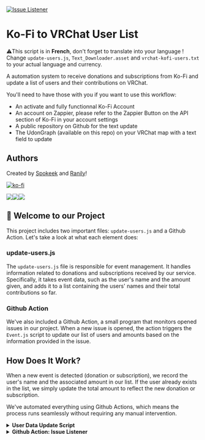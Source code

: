 [![Issue Listener](https://github.com/Ranily57/Kofi-VRChat-Webhook/actions/workflows/issue-listener.yml/badge.svg?branch=main)](https://github.com/Ranily57/Kofi-VRChat-Webhook/actions/workflows/issue-listener.yml)
# Ko-Fi to VRChat User List

⚠️This script is in **French**, don't forget to translate into your language ! Change `update-users.js`, `Text_Downloader.asset` and `vrchat-kofi-users.txt` to your actual language and currency.

A automation system to receive donations and subscriptions from Ko-Fi and update a list of users and their contributions on VRChat.

You'll need to have those with you if you want to use this workflow: 
- An activate and fully functionnal Ko-Fi Account
- An account on Zappier, please refer to the Zappier Button on the API section of Ko-Fi in your account settings
- A public repository on Github for the text update
- The UdonGraph (available on this repo) on your VRChat map with a text field to update

## Authors

Created by [Spokeek](https://github.com/Alexandre-Belhomme) and [Ranily](https://github.com/Ranily57)!

[![ko-fi](https://ko-fi.com/img/githubbutton_sm.svg)](https://ko-fi.com/B0B3NGKMR)

 <img src="https://img.shields.io/badge/Ranily-Spokeek-blue"/><img src="https://img.shields.io/badge/License-GPL%20v3-brightgreen?style=normal"/><img src="https://img.shields.io/github/languages/code-size/Ranily57/Kofi-VRChat-Webhook?logo=github&style=normal"/>

## 📁 Welcome to our Project

This project includes two important files: `update-users.js` and a Github Action. Let's take a look at what each element does:

### update-users.js

The `update-users.js` file is responsible for event management. It handles information related to donations and subscriptions received by our service. Specifically, it takes event data, such as the user's name and the amount given, and adds it to a list containing the users' names and their total contributions so far.

### Github Action

We've also included a Github Action, a small program that monitors opened issues in our project. When a new issue is opened, the action triggers the `Event.js` script to update our list of users and amounts based on the information provided in the issue.

## How Does It Work?

When a new event is detected (donation or subscription), we record the user's name and the associated amount in our list. If the user already exists in the list, we simply update the total amount to reflect the new donation or subscription.

We've automated everything using Github Actions, which means the process runs seamlessly without requiring any manual intervention.

<details>
<summary><strong>User Data Update Script</strong></summary>

This script is designed to handle user data updates based on specific events in our project. The script is created by Spokeek and further edited by Ranily to ensure smooth functionality.

<details>
<summary><strong>How It Works</strong></summary>

1. **Event Data Retrieval**: The script receives event data in the `event_raw` variable from the environment.
2. **Parsing Data**: The script parses the received data as JSON after removing any newline characters for proper formatting.
3. **Reading User Data**: It reads the existing user data from the file named `vrchat-kofi-users.txt`.
4. **Processing Data**: The script converts the user data into an array and processes the event JSON to extract the event type and amount.
5. **Event Type Handling**: Depending on the event type (either "Subscription" or "Donation"), the amount is adjusted accordingly.
6. **Updating User Data**: If the user doesn't exist in the user data array, the script adds the new user along with their respective amount. If the user already exists, the script updates the user's amount accordingly.
7. **Writing to File**: Finally, the script updates the `vrchat-kofi-users.txt` file with the new user data.
8. **Error Handling**: If any errors occur during the process, they are caught and logged for further investigation.

The script provides logging information to track its execution progress, making it easier to understand its behavior.

</details>

<details>
<summary><strong>Usage</strong></summary>

The script is integrated with our Github Action and automatically triggered when specific events occur in our project. It plays a crucial role in maintaining an up-to-date user list with the latest donation and subscription information.

Feel free to explore the code, suggest improvements, or use it in your own projects!

</details>

<details>
<summary><strong>Contributors</strong></summary>

- [Spokeek](https://github.com/Alexandre-Belhomme)
- [Ranily](https://github.com/Ranily57)

</details>

</details>
<details>
<summary><strong>Github Action: Issue Listener</strong></summary>

This Github Action, called "Issue Listener," is designed to respond to new issue openings in our project repository. The action is responsible for updating user data based on the information provided in the issue body.

<details>
<summary><strong>Trigger Event</strong></summary>

The action is triggered when a new issue is opened in the project repository.

</details>

<details>
<summary><strong>Permissions</strong></summary>

The action requires specific permissions to interact with issues and contents in our repository:

- `issues: write`: This permission allows the action to write to issues, which is necessary for updating user data based on the issue information.

- `contents: write`: This permission allows the action to write to repository files, such as updating the `vrchat-kofi-users.txt` file with new user data.

</details>

<details>
<summary><strong>Workflow Steps</strong></summary>

The action follows these steps to update user data:

1. **Checkout code**: The action first checks out the project code from the repository to access the required files.

2. **Get Issue Body**: The action retrieves the body of the opened issue and stores it in the `issue_body` variable.

3. **Update Users List**: The action runs the `update-users.js` script using Node.js, passing the issue body as an argument and setting it as the `EVENT_RAW` environment variable. The script processes the event data and updates the user list accordingly.

4. **Commit and Push Changes**: The action automatically commits any changes made to `vrchat-kofi-users.txt` during the previous step and pushes the changes back to the repository.

5. **Close Initial Issue**: After updating the user data, the action automatically closes the initial issue with a comment indicating that it has been automatically closed.

</details>

</details>
